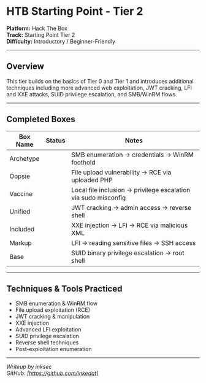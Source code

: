 
# HTB Starting Point - Tier 2

**Platform:** Hack The Box  
**Track:** Starting Point Tier 2  
**Difficulty:** Introductory / Beginner-Friendly  

---

## Overview

This tier builds on the basics of Tier 0 and Tier 1 and introduces additional techniques including more advanced web exploitation, JWT cracking, LFI and XXE attacks, SUID privilege escalation, and SMB/WinRM flows.

---

## Completed Boxes

| Box Name    | Status   | Notes |
|-------------|----------|-------|
| Archetype   |          | SMB enumeration → credentials → WinRM foothold |
| Oopsie      |          | File upload vulnerability → RCE via uploaded PHP |
| Vaccine     |          | Local file inclusion → privilege escalation via sudo misconfig |
| Unified     |          | JWT cracking → admin access → reverse shell |
| Included    |          | XXE injection → LFI → RCE via malicious XML |
| Markup      |          | LFI → reading sensitive files → SSH access |
| Base        |          | SUID binary privilege escalation → root shell |

---

## Techniques & Tools Practiced

- SMB enumeration & WinRM flow  
- File upload exploitation (RCE)  
- JWT cracking & manipulation  
- XXE injection  
- Advanced LFI exploitation  
- SUID privilege escalation  
- Reverse shell techniques  
- Post-exploitation enumeration  

---

*Writeup by inksec*  
*GitHub: [https://github.com/inkedqt]*  

